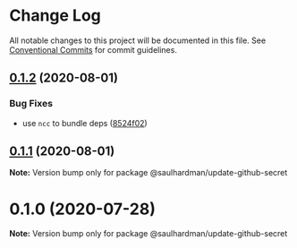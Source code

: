 # Change Log

All notable changes to this project will be documented in this file.
See [Conventional Commits](https://conventionalcommits.org) for commit guidelines.

## [0.1.2](https://github.com/saulhardman/github-actions/compare/@saulhardman/update-github-secret@0.1.1...@saulhardman/update-github-secret@0.1.2) (2020-08-01)


### Bug Fixes

* use `ncc` to bundle deps ([8524f02](https://github.com/saulhardman/github-actions/commit/8524f02dd194ae5ecc7606b3f6f6b965019f7d7e))





## [0.1.1](https://github.com/saulhardman/github-actions/compare/@saulhardman/update-github-secret@0.1.0...@saulhardman/update-github-secret@0.1.1) (2020-08-01)

**Note:** Version bump only for package @saulhardman/update-github-secret





# 0.1.0 (2020-07-28)

**Note:** Version bump only for package @saulhardman/update-github-secret
